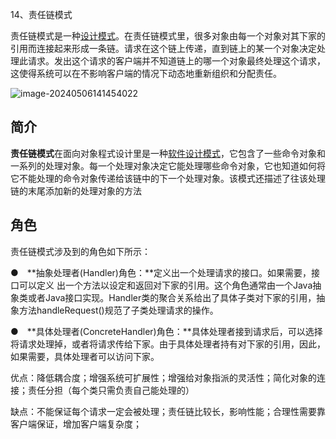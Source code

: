 14、责任链模式

责任链模式是一种[设计模式](https://baike.baidu.com/item/设计模式/1212549?fromModule=lemma_inlink)。在责任链模式里，很多对象由每一个对象对其下家的引用而连接起来形成一条链。请求在这个链上传递，直到链上的某一个对象决定处理此请求。发出这个请求的客户端并不知道链上的哪一个对象最终处理这个请求，这使得系统可以在不影响客户端的情况下动态地重新组织和分配责任。

![image-20240506141454022](C:\Users\75414\AppData\Roaming\Typora\typora-user-images\image-20240506141454022.png)

## 简介

**责任链模式**在面向对象程式设计里是一种[软件设计模式](https://baike.baidu.com/item/软件设计模式/0?fromModule=lemma_inlink)，它包含了一些命令对象和一系列的处理对象。每一个处理对象决定它能处理哪些命令对象，它也知道如何将它不能处理的命令对象传递给该链中的下一个处理对象。该模式还描述了往该处理链的末尾添加新的处理对象的方法

## 角色

责任链模式涉及到的角色如下所示：

●　**抽象处理者(Handler)角色：**定义出一个处理请求的接口。如果需要，接口可以定义 出一个方法以设定和返回对下家的引用。这个角色通常由一个Java抽象类或者Java接口实现。Handler类的聚合关系给出了具体子类对下家的引用，抽象方法handleRequest()规范了子类处理请求的操作。

●　**具体处理者(ConcreteHandler)角色：**具体处理者接到请求后，可以选择将请求处理掉，或者将请求传给下家。由于具体处理者持有对下家的引用，因此，如果需要，具体处理者可以访问下家。

优点：降低耦合度；增强系统可扩展性；增强给对象指派的灵活性；简化对象的连接；责任分担（每个类只需负责自己能处理的）

缺点：不能保证每个请求一定会被处理；责任链比较长，影响性能；合理性需要靠客户端保证，增加客户端复杂度；

